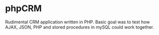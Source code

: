 # phpCRM
Rudimental CRM application written in PHP. Basic goal was to test how AJAX, JSON, PHP and stored procedures in mySQL could work together.
